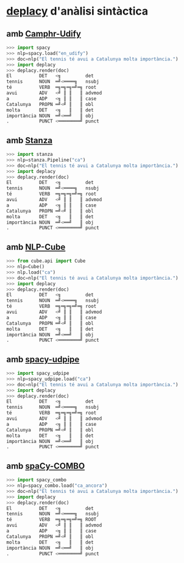 # [deplacy](https://koichiyasuoka.github.io/deplacy/) d'anàlisi sintàctica

## amb [Camphr-Udify](https://camphr.readthedocs.io/en/latest/notes/udify.html)

```py
>>> import spacy
>>> nlp=spacy.load("en_udify")
>>> doc=nlp("El tennis té avui a Catalunya molta importància.")
>>> import deplacy
>>> deplacy.render(doc)
El          DET   <╗         det
tennis      NOUN  ═╝<════╗   nsubj
té          VERB  ═╗═╗═╗═╝═╗ root
avui        ADV   <╝ ║ ║   ║ advmod
a           ADP   <╗ ║ ║   ║ case
Catalunya   PROPN ═╝<╝ ║   ║ obl
molta       DET   <╗   ║   ║ det
importància NOUN  ═╝<══╝   ║ obj
.           PUNCT <════════╝ punct
```

## amb [Stanza](https://stanfordnlp.github.io/stanza)

```py
>>> import stanza
>>> nlp=stanza.Pipeline("ca")
>>> doc=nlp("El tennis té avui a Catalunya molta importància.")
>>> import deplacy
>>> deplacy.render(doc)
El          DET   <╗         det
tennis      NOUN  ═╝<════╗   nsubj
té          VERB  ═╗═╗═╗═╝═╗ root
avui        ADV   <╝ ║ ║   ║ advmod
a           ADP   <╗ ║ ║   ║ case
Catalunya   PROPN ═╝<╝ ║   ║ obl
molta       DET   <╗   ║   ║ det
importància NOUN  ═╝<══╝   ║ obj
.           PUNCT <════════╝ punct
```

## amb [NLP-Cube](https://github.com/Adobe/NLP-Cube)

```py
>>> from cube.api import Cube
>>> nlp=Cube()
>>> nlp.load("ca")
>>> doc=nlp("El tennis té avui a Catalunya molta importància.")
>>> import deplacy
>>> deplacy.render(doc)
El          DET   <╗         det
tennis      NOUN  ═╝<════╗   nsubj
té          VERB  ═╗═╗═╗═╝═╗ root
avui        ADV   <╝ ║ ║   ║ advmod
a           ADP   <╗ ║ ║   ║ case
Catalunya   PROPN ═╝<╝ ║   ║ obl
molta       DET   <╗   ║   ║ det
importància NOUN  ═╝<══╝   ║ obj
.           PUNCT <════════╝ punct
```

## amb [spacy-udpipe](https://github.com/TakeLab/spacy-udpipe)

```py
>>> import spacy_udpipe
>>> nlp=spacy_udpipe.load("ca")
>>> doc=nlp("El tennis té avui a Catalunya molta importància.")
>>> import deplacy
>>> deplacy.render(doc)
El          DET   <╗         det
tennis      NOUN  ═╝<════╗   nsubj
té          VERB  ═╗═╗═╗═╝═╗ root
avui        ADV   <╝ ║ ║   ║ advmod
a           ADP   <╗ ║ ║   ║ case
Catalunya   PROPN ═╝<╝ ║   ║ obl
molta       DET   <╗   ║   ║ det
importància NOUN  ═╝<══╝   ║ obj
.           PUNCT <════════╝ punct
```

## amb [spaCy-COMBO](https://github.com/KoichiYasuoka/spaCy-COMBO)

```py
>>> import spacy_combo
>>> nlp=spacy_combo.load("ca_ancora")
>>> doc=nlp("El tennis té avui a Catalunya molta importància.")
>>> import deplacy
>>> deplacy.render(doc)
El          DET   <╗         det
tennis      NOUN  ═╝<════╗   nsubj
té          VERB  ═╗═╗═╗═╝═╗ ROOT
avui        ADV   <╝ ║ ║   ║ advmod
a           ADP   <╗ ║ ║   ║ case
Catalunya   PROPN ═╝<╝ ║   ║ obl
molta       DET   <╗   ║   ║ det
importància NOUN  ═╝<══╝   ║ obj
.           PUNCT <════════╝ punct
```

